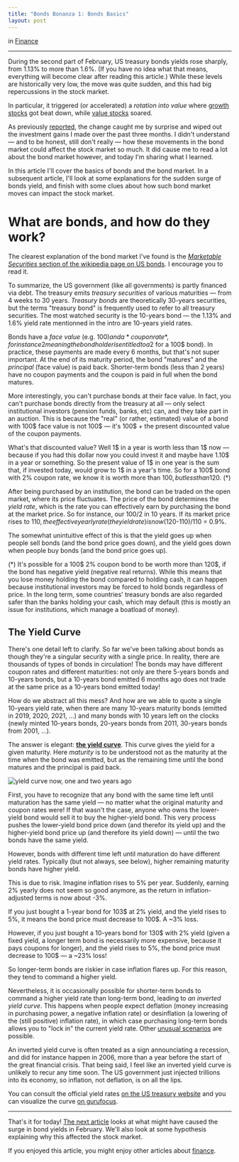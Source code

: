 ```yaml
---
title: "Bonds Bonanza 1: Bonds Basics"
layout: post
---
```


in [Finance](/finance)

---

During the second part of February, US treasury bonds yields rose sharply, from
1.13% to more than 1.6%. (If you have no idea what that means, everything will
become clear after reading this article.) While these levels are historically
very low, the move was quite sudden, and this had big repercussions in the stock
market.

In particular, it triggered (or accelerated) a *rotation into value* where
[growth stocks] got beat down, while [value stocks] soared.

[growth stocks]: https://www.investopedia.com/terms/g/growthstock.asp
[value stocks]: https://en.wikipedia.org/wiki/Value_investing

As previously [reported](/heat), the change caught me by surprise and wiped out
the investment gains I made over the past three months. I didn't understand —
and to be honest, still don't really — how these movements in the bond market
could affect the stock market so much. It did cause me to read a lot about the
bond market however, and today I'm sharing what I learned.

In this article I'll cover the basics of bonds and the bond market. In a
subsequent article, I'll look at some explanations for the sudden surge of bonds
yield, and finish with some clues about how such bond market moves can impact
the stock market.

# What are bonds, and how do they work?

The clearest explanation of the bond market I've found is the [*Marketable
Securities* section of the wikipedia page on US bonds][bondswiki]. I encourage
you to read it.

To summarize, the US government (like all governments) is partly financed via
debt. The treasury emits *treasury securities* of various maturities — from 4
weeks to 30 years. *Treasury bonds* are theoretically 30-years securities, but
the terms "treasury bond" is frequently used to refer to all treasury
securities. The most watched security is the 10-years bond — the 1.13% and 1.6%
yield rate mentionned in the intro are 10-years yield rates.

Bonds have a *face value* (e.g. 100$) and a *coupon rate*, for instance 2%,
meaning the bond holder is entitled to a 2% payment every year (e.g. 2$ for a
100$ bond). In practice, these payments are made every 6 months, but that's not
super important. At the end of its maturity period, the bond "matures" and the
*principal* (face value) is paid back. Shorter-term bonds (less than 2 years)
have no coupon payments and the coupon is paid in full when the bond matures.

More interestingly, you can't purchase bonds at their face value. In fact, you
can't purchase bonds directly from the treasury at all — only select
institutional investors (pension funds, banks, etc) can, and they take part in
an auction. This is because the "real" (or rather, estimated) value of a bond
with 100$ face value is not 100$ — it's 100$ + the present discounted value of
the coupon payments.

What's that discounted value? Well 1$ in a year is worth less than 1$ now —
because if you had this dollar now you could invest it and maybe have 1.10$ in a
year or something. So the present value of 1$ in one year is the sum that, if
invested today, would grow to 1$ in a year's time. So for a 100$ bond with 2%
coupon rate, we know it is worth more than 100$, but less than 120$. (\*)

After being purchased by an institution, the bond can be traded on the open
market, where its price fluctuates. The price of the bond determines the *yield
rate*, which is the rate you can effectively earn by purchasing the bond at the
market price. So for instance, our 100$/2% bond is worth 120$ in 10 years. If
its market price rises to 110$, the effective yearly rate (the yield rate) is
now (120$-110$)/110$ = 0.9%.

The somewhat unintuitive effect of this is that the yield goes up when people
sell bonds (and the bond price goes down), and the yield goes down when people
buy bonds (and the bond price goes up).

(\*) It's possible for a 100$ 2% coupon bond to be worth more than 120$, if the
bond has negative yield (negative real returns). While this means that you lose
money holding the bond compared to holding cash, it can happen because
institutional investors may be forced to hold bonds regardless of price. In the
long term, some countries' treasury bonds are also regarded safer than the banks
holding your cash, which may default (this is mostly an issue for institutions,
which manage a boatload of money).

[bondswiki]: https://en.wikipedia.org/wiki/United_States_Treasury_security#Marketable_securities

## The Yield Curve

There's one detail left to clarify. So far we've been talking about bonds as
though they're a singular security with a single price. In reality, there are
thousands of types of bonds in circulation! The bonds may have different coupon
rates and different maturities: not only are there 5-years bonds and 10-years
bonds, but a 10-years bond emitted 6 months ago does not trade at the same price
as a 10-years bond emitted today!

How do we abstract all this mess? And how are we able to quote a single 10-years
yield rate, when there are many 10-years maturity bonds (emitted in 2019, 2020,
2021, ...) and many bonds with 10 years left on the clocks (newly minted
10-years bonds, 20-years bonds from 2011, 30-years bonds from 2001, ...).

The answer is elegant: **[the yield curve]**. This curve gives the yield for a
given maturity. Here *maturity* is to be understood not as the maturity at the
time when the bond was emitted, but as the remaining time until the bond matures
and the principal is paid back.

[the yield curve]: https://en.wikipedia.org/wiki/Yield_curve

![yield curve now, one and two years ago](yieldcurve.png)

First, you have to recognize that any bond with the same time left until
maturation has the same yield — no matter what the original maturity and coupon
rates were! If that wasn't the case, anyone who owns the lower-yield bond would
sell it to buy the higher-yield bond. This very process pushes the lower-yield
bond price down (and therefor its yield up) and the higher-yield bond price up
(and therefore its yield down) — until the two bonds have the same yield.

However, bonds with different time left until maturation do have different
yield rates. Typically (but not always, see below), higher remaining maturity
bonds have higher yield.

This is due to risk. Imagine inflation rises to 5% per year. Suddenly, earning
2% yearly does not seem so good anymore, as the return in inflation-adjusted
terms is now about -3%.

If you just bought a 1-year bond for 103$ at 2% yield, and the yield rises to 5%,
it means the bond price must decrease to 100$. A ~3% loss.

However, if you just bought a 10-years bond for 130$ with 2% yield (given a
fixed yield, a longer term bond is necessarily more expensive, because it pays
coupons for longer), and the yield rises to 5%, the bond price must decrease to
100$ — a ~23% loss!

So longer-term bonds are riskier in case inflation flares up. For this reason,
they tend to command a higher yield.

Nevertheless, it is occasionally possible for shorter-term bonds to command a
higher yield rate than long-term bond, leading to *an inverted yield curve*.
This happens when people expect deflation (money increasing in purchasing power,
a negative inflation rate) or desinflation (a lowering of the (still positive)
inflation rate), in which case purchasing long-term bonds allows you to "lock
in" the current yield rate. Other [unusual scenarios] are possible.

[unusual scenarios]: https://en.wikipedia.org/wiki/Yield_curve#Normal_yield_curve

An inverted yield curve is often treated as a sign announciating a recession,
and did for instance happen in 2006, more than a year before the start of the
great financial crisis. That being said, I feel like an inverted yield curve is
unlikely to recur any time soon. The US government just injected trillions into
its economy, so inflation, not deflation, is on all the lips.

You can consult the official yield rates [on the US treasury
website][yield] and you can visualize the curve [on gurufocus][curve].

[yield]: https://www.treasury.gov/resource-center/data-chart-center/interest-rates/pages/textview.aspx?data=yield
[curve]: https://www.gurufocus.com/yield_curve.php

---

That's it for today! [The next article](/bonds-2) looks at what might have
caused the surge in bond yields in February. We'll also look at some hypothesis
explaining why this affected the stock market.

If you enjoyed this article, you might enjoy other articles about [finance](/finance).
